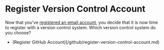 # Register Version Control Account

Now that you've [registered an email account](/register-email.md),
you decide that it is now time to register with a version control system.
Which version control system do you choose?

- (Register GitHub Account)[/github/register-version-control-account.md)
